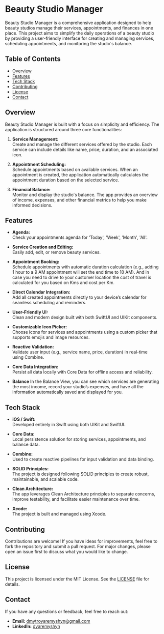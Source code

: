 # Beauty Studio Manager

Beauty Studio Manager is a comprehensive application designed to help beauty studios manage their services, appointments, and finances in one place. This project aims to simplify the daily operations of a beauty studio by providing a user-friendly interface for creating and managing services, scheduling appointments, and monitoring the studio's balance.

## Table of Contents

- [Overview](#overview)
- [Features](#features)
- [Tech Stack](#tech-stack)
- [Contributing](#contributing)
- [License](#license)
- [Contact](#contact)

## Overview

Beauty Studio Manager is built with a focus on simplicity and efficiency. The application is structured around three core functionalities:

1. **Service Management:**  
   Create and manage the different services offered by the studio. Each service can include details like name, price, duration, and an associated icon.

2. **Appointment Scheduling:**  
   Schedule appointments based on available services. When an appointment is created, the application automatically calculates the appointment duration based on the selected service.

3. **Financial Balance:**  
   Monitor and display the studio's balance. The app provides an overview of income, expenses, and other financial metrics to help you make informed decisions.

## Features

- **Agenda:**  
  Check your appointments agenda for 'Today', 'Week', 'Month', 'All'.

- **Service Creation and Editing:**  
  Easily add, edit, or remove beauty services.

- **Appointment Booking:**  
  Schedule appointments with automatic duration calculation (e.g., adding 1 hour to a 9 AM appointment will set the end time to 10 AM). And in case you need to drive to your customer location the cost of travel is calculated for you based on Kms and cost per Km.

- **Direct Calendar Integration:**  
  Add all created appointments directly to your device’s calendar for seamless scheduling and reminders.

- **User-Friendly UI:**  
  Clean and modern design built with both SwiftUI and UIKit components.

- **Customizable Icon Picker:**  
  Choose icons for services and appointments using a custom picker that supports emojis and image resources.

- **Reactive Validation:**  
  Validate user input (e.g., service name, price, duration) in real-time using Combine.

- **Core Data Integration:**  
  Persist all data locally with Core Data for offline access and reliability.

- **Balance**
  In the Balance View, you can see which services are generating the most income, record your studio’s expenses, and have all the information automatically saved and displayed for you.

## Tech Stack

- **iOS / Swift:**  
  Developed entirely in Swift using both UIKit and SwiftUI.

- **Core Data:**  
  Local persistence solution for storing services, appointments, and balance data.

- **Combine:**  
  Used to create reactive pipelines for input validation and data binding.

- **SOLID Principles:**  
  The project is designed following SOLID principles to create robust, maintainable, and scalable code.

- **Clean Architecture:**  
  The app leverages Clean Architecture principles to separate concerns, improve testability, and facilitate easier maintenance over time.

- **Xcode:**  
  The project is built and managed using Xcode.

## Contributing

Contributions are welcome! If you have ideas for improvements, feel free to fork the repository and submit a pull request. For major changes, please open an issue first to discuss what you would like to change.

## License

This project is licensed under the MIT License. See the [LICENSE](LICENSE) file for details.

## Contact

If you have any questions or feedback, feel free to reach out:

- **Email:** dmytroyaremyshyn@gmail.com
- **LinkedIn:** [dyaremyshyn]([https://github.com/yourusername](https://www.linkedin.com/in/dyaremyshyn/))
